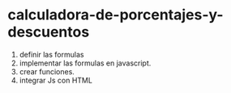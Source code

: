 # calculadora-de-porcentajes-y-descuentos
1. definir las formulas
2. implementar las formulas en javascript.
3. crear funciones.
4. integrar Js con HTML